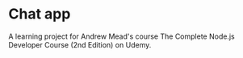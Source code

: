 # Chat app

A learning project for Andrew Mead's course The Complete Node.js Developer Course (2nd Edition) on Udemy.
